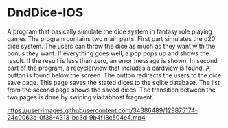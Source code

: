# DndDice-IOS

A program that basically simulate the dice system in fantasy role playing games
The program contains two main parts. First part simulates the d20 dice system. The users can throw the dice as much as they want with the bonus they want. If everything goes well, a pop  pops up and shows the result. If the result is less than zero, an error message is shown. 
 In second part of the program, a recyclerview that includes a cardview is found. A button is found below the screen. The button redirects the users to the dice save page. This page saves the stated dices to the sqlite database. The list from the second page shows the saved dices. The transition between the two pages is done by swiping via tabhost fragment.


https://user-images.githubusercontent.com/34386489/129875174-24c0063c-0f38-4313-bc3d-9b4f18c504e4.mp4

